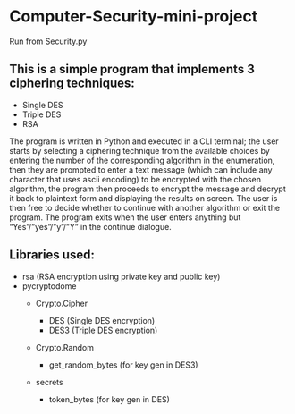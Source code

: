 # Computer-Security-mini-project
<p>Run from Security.py</p>

## This is a simple program that implements 3 ciphering techniques:
<ul>
<li>Single DES</li>
<li>Triple DES</li>
<li>RSA</li>
</ul>
The program is written in Python and executed in a CLI terminal; the user starts by selecting a ciphering technique from the available choices by entering the number of the corresponding algorithm in the enumeration, then they are prompted to enter a text message (which can include any character that uses ascii encoding) to be encrypted with the chosen algorithm, the program then proceeds to encrypt the message and decrypt it back to plaintext form and displaying the results on screen.
The user is then free to decide whether to continue with another algorithm or exit the program. The program exits when the user enters anything but “Yes”/”yes”/”y”/”Y” in the continue dialogue.

## Libraries used:
<ul>
<li>rsa (RSA encryption using private key and public key)</li>
<li>pycryptodome</li>
  <ul><li>Crypto.Cipher</li>
    <ul><li>DES (Single DES encryption)</li>
	      <li>DES3 (Triple DES encryption)</li></ul></ul>
  <ul><li>Crypto.Random</li>
	  <ul><li>get_random_bytes (for key gen in DES3)</li></ul></ul>
  <ul><li>secrets</li>
    <ul><li>token_bytes (for key gen in DES)</li></ul>
</ul>
